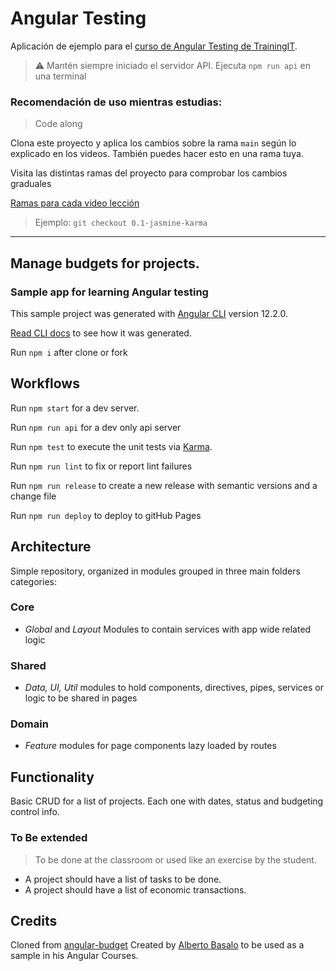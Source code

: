 # Angular Testing

Aplicación de ejemplo para el [curso de Angular Testing de TrainingIT](https://www.trainingit.es/index.php/producto/curso-angular-testing/).

> ⚠️ Mantén siempre iniciado el servidor API. Ejecuta `npm run api` en una terminal

### Recomendación de uso mientras estudias:

> Code along

Clona este proyecto y aplica los cambios sobre la rama `main` según lo explicado en los videos. También puedes hacer esto en una rama tuya.

Visita las distintas ramas del proyecto para comprobar los cambios graduales

[Ramas para cada video lección](https://github.com/Angular-Testing/angular-testing/branches)

> Ejemplo: `git checkout 0.1-jasmine-karma`

---

## Manage budgets for projects.

### Sample app for learning Angular testing

This sample project was generated with [Angular CLI](https://github.com/angular/angular-cli) version 12.2.0.

[Read CLI docs](https://github.com/Angular-Testing/angular-testing/blob/main/docs/cli.md) to see how it was generated.

Run `npm i` after clone or fork

## Workflows

Run `npm start` for a dev server.

Run `npm run api` for a dev only api server

Run `npm test` to execute the unit tests via [Karma](https://karma-runner.github.io).

Run `npm run lint` to fix or report lint failures

Run `npm run release` to create a new release with semantic versions and a change file

Run `npm run deploy` to deploy to gitHub Pages

## Architecture

Simple repository, organized in modules grouped in three main folders categories:

### Core

- _Global_ and _Layout_ Modules to contain services with app wide related logic

### Shared

- _Data, UI, Util_ modules to hold components, directives, pipes, services or logic to be shared in pages

### Domain

- _Feature_ modules for page components lazy loaded by routes

## Functionality

Basic CRUD for a list of projects. Each one with dates, status and budgeting control info.

### To Be extended

> To be done at the classroom or used like an exercise by the student.

- A project should have a list of tasks to be done.
- A project should have a list of economic transactions.

## Credits

Cloned from [angular-budget](https://github.com/Angular-Testing/angular-testing/)
Created by [Alberto Basalo](https://twitter.com/albertobasalo) to be used as a sample in his Angular Courses.
